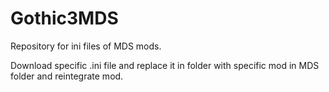 # Gothic3MDS
Repository for ini files of MDS mods.

Download specific .ini file and replace it in folder with specific mod in MDS folder and reintegrate mod.